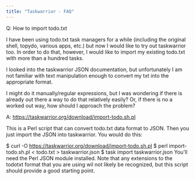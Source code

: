 ```yaml
---
title: "Taskwarrior - FAQ"
---
```


Q: How to import todo.txt

I have been using todo.txt task managers for a while (including the original shell, topydo, various apps, etc.) but now I would like to try out taskwarrior too. In order to do that, however, I would like to import my existing todo.txt with more than a hundred tasks.

I looked into the taskwarrior JSON documentation, but unfortunately I am not familiar with text manipulation enough to convert my txt into the appropriate format.

I might do it manually/regular expressions, but I was wondering if there is already out there a way to do that relatively easily? Or, if there is no a worked out way, how should I approach the problem?

A: https://taskwarrior.org/download/import-todo.sh.pl

This is a Perl script that can convert todo.txt data format to JSON.
Then you just import the JSON into taskwarrior.
You would do this:

$ curl -O https://taskwarrior.org/download/import-todo.sh.pl
$ perl import-todo.sh.pl < todo.txt > taskwarrior.json
$ task import taskwarrior.json
You'll need the Perl JSON module installed.
Note that any extensions to the todotxt format that you are using wil not likely be recognized, but this script should provide a good starting point.

